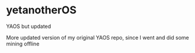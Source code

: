 # yetanotherOS
YAOS but updated


More updated version of my original YAOS repo, since I went and did some mining offline
